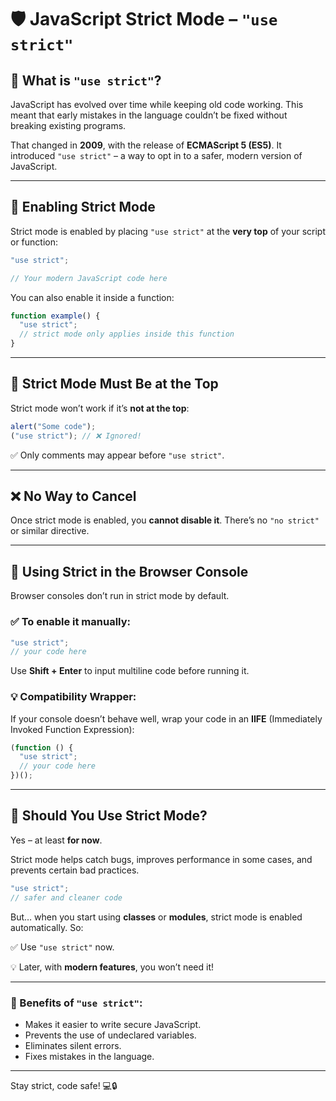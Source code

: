 # 🛡️ JavaScript Strict Mode – `"use strict"`

## 📜 What is `"use strict"`?

JavaScript has evolved over time while keeping old code working. This meant that early mistakes in the language couldn’t be fixed without breaking existing programs.

That changed in **2009**, with the release of **ECMAScript 5 (ES5)**. It introduced `"use strict"` – a way to opt in to a safer, modern version of JavaScript.

---

## 🧪 Enabling Strict Mode

Strict mode is enabled by placing `"use strict"` at the **very top** of your script or function:

```js
"use strict";

// Your modern JavaScript code here
```

You can also enable it inside a function:

```js
function example() {
  "use strict";
  // strict mode only applies inside this function
}
```

---

## 🚨 Strict Mode Must Be at the Top

Strict mode won’t work if it’s **not at the top**:

```js
alert("Some code");
("use strict"); // ❌ Ignored!
```

✅ Only comments may appear before `"use strict"`.

---

## ❌ No Way to Cancel

Once strict mode is enabled, you **cannot disable it**. There’s no `"no strict"` or similar directive.

---

## 🧪 Using Strict in the Browser Console

Browser consoles don’t run in strict mode by default.

### ✅ To enable it manually:

```js
"use strict";
// your code here
```

Use **Shift + Enter** to input multiline code before running it.

### 💡 Compatibility Wrapper:

If your console doesn’t behave well, wrap your code in an **IIFE** (Immediately Invoked Function Expression):

```js
(function () {
  "use strict";
  // your code here
})();
```

---

## 🤔 Should You Use Strict Mode?

Yes – at least **for now**.

Strict mode helps catch bugs, improves performance in some cases, and prevents certain bad practices.

```js
"use strict";
// safer and cleaner code
```

But… when you start using **classes** or **modules**, strict mode is enabled automatically. So:

✅ Use `"use strict"` now.

💡 Later, with **modern features**, you won’t need it!

---

### 🔐 Benefits of `"use strict"`:

- Makes it easier to write secure JavaScript.
- Prevents the use of undeclared variables.
- Eliminates silent errors.
- Fixes mistakes in the language.

---

Stay strict, code safe! 💻🔒
